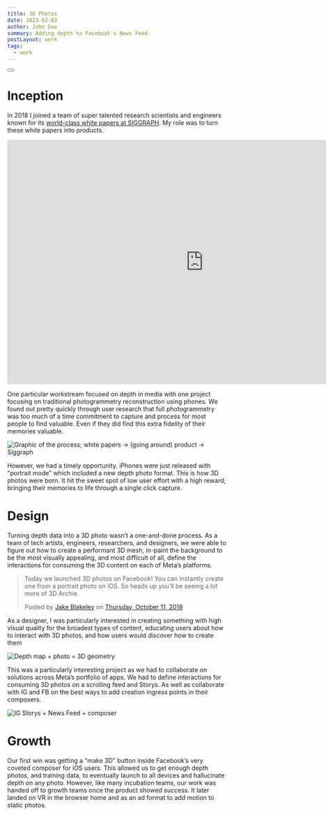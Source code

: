 ```yaml
---
title: 3D Photos
date: 2023-02-03
author: John Doe
summary: Adding depth to Facebook's News Feed
postLayout: work
tags:
  - work
---
```



<a class="topLink" href="https://www.facebook.com/jakeblakeley/posts/pfbid0W7AguPEDsJaD4WzDRUnSvUqKaZYTL8791dMPP5aDnaazejfPDQv7jXQi1WC849X2l">
    <button class="secondary center" data="See It Live"><span class="border"></span><span class="shadow"></button></a>
</a><br>

# Inception

In 2018 I joined a team of super talented research scientists and engineers known for its [world-class white papers at SIGGRAPH](https://arxiv.org/abs/2008.12298). My role was to turn these white papers into products.

<iframe width="900" height="560" src="https://www.youtube.com/embed/eVJE3S-4LOI" title="YouTube video player" frameborder="0" allow="accelerometer; autoplay; clipboard-write; encrypted-media; gyroscope; picture-in-picture; web-share" allowfullscreen></iframe>

One particular workstream focused on depth in media with one project focusing on traditional photogrammetry reconstruction using phones. We found out pretty quickly through user research that full photogrammetry was too much of a time commitment to capture and process for most people to find valuable. Even if they did find this extra fidelity of their memories valuable.

![Graphic of the process; white papers → (going around) product → Siggraph](https://source.unsplash.com/random/600x400)

However, we had a timely opportunity. iPhones were just released with “portrait mode” which included a new depth photo format. This is how 3D photos were born. It hit the sweet spot of low user effort with a high reward; bringing their memories to life through a single click capture.

# Design
Turning depth data into a 3D photo wasn’t a one-and-done process. As a team of tech artists, engineers, researchers, and designers, we were able to figure out how to create a performant 3D mesh, in-paint the background to be the most visually appealing, and most difficult of all, define the interactions for consuming the 3D content on each of Meta’s platforms.

<div class="fb-post" data-href="https://www.facebook.com/jakeblakeley/posts/pfbid0W7AguPEDsJaD4WzDRUnSvUqKaZYTL8791dMPP5aDnaazejfPDQv7jXQi1WC849X2l" data-width="560" data-show-text="true"><blockquote cite="https://www.facebook.com/jakeblakeley/posts/10161219122685151" class="fb-xfbml-parse-ignore"><p>Today we launched 3D photos on Facebook! You can instantly create one from a portrait photo on iOS. So heads up you’ll be seeing a lot more of 3D Archie.</p>Posted by <a href="https://www.facebook.com/jakeblakeley">Jake Blakeley</a> on&nbsp;<a href="https://www.facebook.com/jakeblakeley/posts/10161219122685151">Thursday, October 11, 2018</a></blockquote></div>

As a designer, I was particularly interested in creating something with high visual quality for the broadest types of content, educating users about how to interact with 3D photos, and how users would discover how to create them

![Depth map + photo = 3D geometry](https://source.unsplash.com/random/600x400)

This was a particularly interesting project as we had to collaborate on solutions across Meta’s portfolio of apps. We had to define interactions for consuming 3D photos on a scrolling feed and Storys. As well as collaborate with IG and FB on the best ways to add creation ingress points in their composers.

![IG Storys + News Feed + composer](https://source.unsplash.com/random/600x400)

# Growth
Our first win was getting a  “make 3D” button inside Facebook’s very coveted composer for iOS users. This allowed us to get enough depth photos, and training data, to eventually launch to all devices and hallucinate depth on any photo. However, like many incubation teams, our work was handed off to growth teams once the product showed success. It later landed on VR in the browser home and as an ad format to add motion to static photos.
